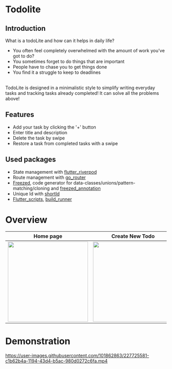 # Todolite
## Introduction
What is a todoLite and how can it helps in daily life?

- You often feel completely overwhelmed with the amount of work you’ve got to do?
- You sometimes forget to do things that are important
- People have to chase you to get things done
- You find it a struggle to keep to deadlines<br></br>

TodoLite is designed in a minimalistic style to simplify writing everyday tasks and tracking tasks already completed! It can solve all the problems above!
## Features
- Add your task by clicking the '+' button
- Enter title and description
- Delete the task by swipe
- Restore a task from completed tasks with a swipe
## Used packages
- State management with [flutter_riverpod](https://pub.dev/packages/flutter_riverpod)
- Route management with [go_router](https://pub.dev/packages/go_router)
- [Freezed](https://pub.dev/packages/freezed), code generator for data-classes/unions/pattern-matching/cloning and [freezed_annotation](https://pub.dev/packages/freezed_annotation)
- Unique Id with [shortId](https://pub.dev/packages/shortid)
- [Flutter_scripts](https://pub.dev/packages/flutter_scripts), [build_runner](https://pub.dev/packages/build_runner)
# Overview
| Home page | Create New Todo | Completed todos | Edit Todo | Dark mode |
|-----------|---------------|-------------|----------|-----------|
|<img src="https://user-images.githubusercontent.com/101862863/226389604-5ece1f94-ab46-45fb-ac60-126ed899da57.png" width="250">|<img src="https://user-images.githubusercontent.com/101862863/226389626-e1ef3f9c-6437-45d1-bfbc-5188d06e089b.png" width="250">|<img src="https://user-images.githubusercontent.com/101862863/226389669-67bf5a57-609b-4429-ab9b-2c4df69d71d5.png" width="250">|<img src="https://user-images.githubusercontent.com/101862863/226389650-2111a3d2-bb94-454e-9003-fd8defd62c74.png" width="250">|<img src="https://user-images.githubusercontent.com/101862863/226390133-3819f848-1e6c-4b2d-9544-90850fce383b.png" width="250">
# Demonstration


https://user-images.githubusercontent.com/101862863/227725581-c1b62b4a-1194-43d4-b5ac-980d0272c6fa.mp4


